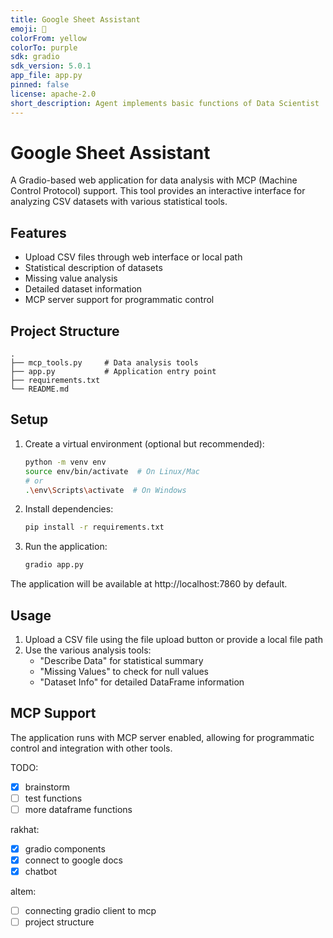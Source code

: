 ```yaml
---
title: Google Sheet Assistant
emoji: 💬
colorFrom: yellow
colorTo: purple
sdk: gradio
sdk_version: 5.0.1
app_file: app.py
pinned: false
license: apache-2.0
short_description: Agent implements basic functions of Data Scientist
---
```


# Google Sheet Assistant

A Gradio-based web application for data analysis with MCP (Machine Control Protocol) support. This tool provides an interactive interface for analyzing CSV datasets with various statistical tools.

## Features

- Upload CSV files through web interface or local path
- Statistical description of datasets
- Missing value analysis
- Detailed dataset information
- MCP server support for programmatic control

## Project Structure

```
.
├── mcp_tools.py     # Data analysis tools
├── app.py           # Application entry point
├── requirements.txt
└── README.md
```

## Setup

1. Create a virtual environment (optional but recommended):
   ```bash
   python -m venv env
   source env/bin/activate  # On Linux/Mac
   # or
   .\env\Scripts\activate  # On Windows
   ```

2. Install dependencies:
   ```bash
   pip install -r requirements.txt
   ```

3. Run the application:
   ```bash
   gradio app.py
   ```

The application will be available at http://localhost:7860 by default.

## Usage

1. Upload a CSV file using the file upload button or provide a local file path
2. Use the various analysis tools:
   - "Describe Data" for statistical summary
   - "Missing Values" to check for null values
   - "Dataset Info" for detailed DataFrame information

## MCP Support

The application runs with MCP server enabled, allowing for programmatic control and integration with other tools.

TODO:
- [x] brainstorm
- [ ] test functions
- [ ] more dataframe functions

rakhat:
- [x] gradio components
- [x] connect to google docs
- [x] chatbot 

altem:
- [ ] connecting gradio client to mcp
- [ ] project structure
